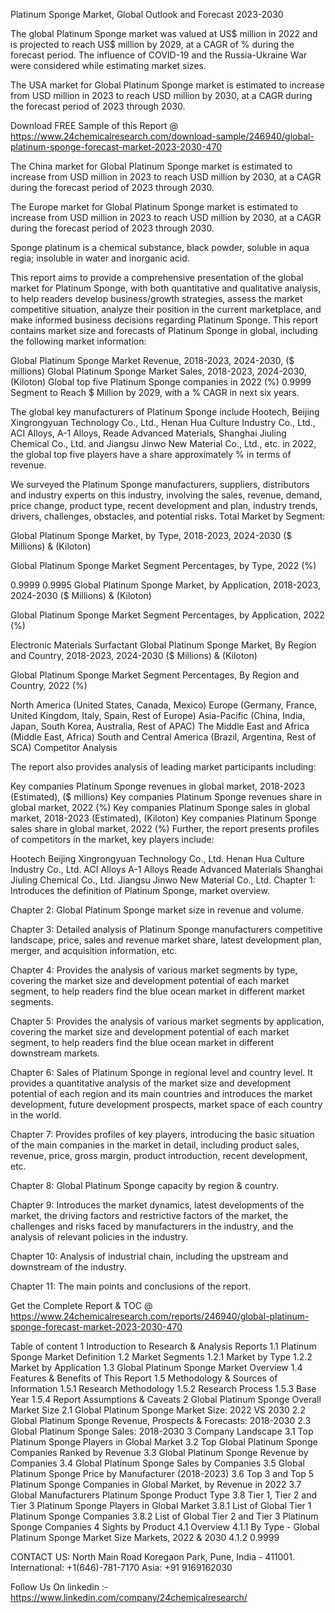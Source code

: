 Platinum Sponge Market, Global Outlook and Forecast 2023-2030

The global Platinum Sponge market was valued at US$ million in 2022 and is projected to reach US$ million by 2029, at a CAGR of % during the forecast period. The influence of COVID-19 and the Russia-Ukraine War were considered while estimating market sizes.

The USA market for Global Platinum Sponge market is estimated to increase from USD million in 2023 to reach USD million by 2030, at a CAGR during the forecast period of 2023 through 2030.

Download FREE Sample of this Report @ https://www.24chemicalresearch.com/download-sample/246940/global-platinum-sponge-forecast-market-2023-2030-470

The China market for Global Platinum Sponge market is estimated to increase from USD million in 2023 to reach USD million by 2030, at a CAGR during the forecast period of 2023 through 2030.

The Europe market for Global Platinum Sponge market is estimated to increase from USD million in 2023 to reach USD million by 2030, at a CAGR during the forecast period of 2023 through 2030.

Sponge platinum is a chemical substance, black powder, soluble in aqua regia; insoluble in water and inorganic acid.

This report aims to provide a comprehensive presentation of the global market for Platinum Sponge, with both quantitative and qualitative analysis, to help readers develop business/growth strategies, assess the market competitive situation, analyze their position in the current marketplace, and make informed business decisions regarding Platinum Sponge. This report contains market size and forecasts of Platinum Sponge in global, including the following market information:

Global Platinum Sponge Market Revenue, 2018-2023, 2024-2030, ($ millions)
Global Platinum Sponge Market Sales, 2018-2023, 2024-2030, (Kiloton)
Global top five Platinum Sponge companies in 2022 (%)
0.9999 Segment to Reach $ Million by 2029, with a % CAGR in next six years.

The global key manufacturers of Platinum Sponge include Hootech, Beijing Xingrongyuan Technology Co., Ltd., Henan Hua Culture Industry Co., Ltd., ACI Alloys, A-1 Alloys, Reade Advanced Materials, Shanghai Jiuling Chemical Co., Ltd. and Jiangsu Jinwo New Material Co., Ltd., etc. in 2022, the global top five players have a share approximately % in terms of revenue.

We surveyed the Platinum Sponge manufacturers, suppliers, distributors and industry experts on this industry, involving the sales, revenue, demand, price change, product type, recent development and plan, industry trends, drivers, challenges, obstacles, and potential risks. Total Market by Segment:

Global Platinum Sponge Market, by Type, 2018-2023, 2024-2030 ($ Millions) & (Kiloton)

Global Platinum Sponge Market Segment Percentages, by Type, 2022 (%)

0.9999
0.9995
Global Platinum Sponge Market, by Application, 2018-2023, 2024-2030 ($ Millions) & (Kiloton)

Global Platinum Sponge Market Segment Percentages, by Application, 2022 (%)

Electronic Materials
Surfactant
Global Platinum Sponge Market, By Region and Country, 2018-2023, 2024-2030 ($ Millions) & (Kiloton)

Global Platinum Sponge Market Segment Percentages, By Region and Country, 2022 (%)

North America (United States, Canada, Mexico)
Europe (Germany, France, United Kingdom, Italy, Spain, Rest of Europe)
Asia-Pacific (China, India, Japan, South Korea, Australia, Rest of APAC)
The Middle East and Africa (Middle East, Africa)
South and Central America (Brazil, Argentina, Rest of SCA)
Competitor Analysis

The report also provides analysis of leading market participants including:

Key companies Platinum Sponge revenues in global market, 2018-2023 (Estimated), ($ millions)
Key companies Platinum Sponge revenues share in global market, 2022 (%)
Key companies Platinum Sponge sales in global market, 2018-2023 (Estimated), (Kiloton)
Key companies Platinum Sponge sales share in global market, 2022 (%)
Further, the report presents profiles of competitors in the market, key players include:

Hootech
Beijing Xingrongyuan Technology Co., Ltd.
Henan Hua Culture Industry Co., Ltd.
ACI Alloys
A-1 Alloys
Reade Advanced Materials
Shanghai Jiuling Chemical Co., Ltd.
Jiangsu Jinwo New Material Co., Ltd.
Chapter 1: Introduces the definition of Platinum Sponge, market overview.

Chapter 2: Global Platinum Sponge market size in revenue and volume.

Chapter 3: Detailed analysis of Platinum Sponge manufacturers competitive landscape, price, sales and revenue market share, latest development plan, merger, and acquisition information, etc.

Chapter 4: Provides the analysis of various market segments by type, covering the market size and development potential of each market segment, to help readers find the blue ocean market in different market segments.

Chapter 5: Provides the analysis of various market segments by application, covering the market size and development potential of each market segment, to help readers find the blue ocean market in different downstream markets.

Chapter 6: Sales of Platinum Sponge in regional level and country level. It provides a quantitative analysis of the market size and development potential of each region and its main countries and introduces the market development, future development prospects, market space of each country in the world.

Chapter 7: Provides profiles of key players, introducing the basic situation of the main companies in the market in detail, including product sales, revenue, price, gross margin, product introduction, recent development, etc.

Chapter 8: Global Platinum Sponge capacity by region & country.

Chapter 9: Introduces the market dynamics, latest developments of the market, the driving factors and restrictive factors of the market, the challenges and risks faced by manufacturers in the industry, and the analysis of relevant policies in the industry.

Chapter 10: Analysis of industrial chain, including the upstream and downstream of the industry.

Chapter 11: The main points and conclusions of the report.

Get the Complete Report & TOC @ https://www.24chemicalresearch.com/reports/246940/global-platinum-sponge-forecast-market-2023-2030-470

Table of content
1 Introduction to Research & Analysis Reports
1.1 Platinum Sponge Market Definition
1.2 Market Segments
1.2.1 Market by Type
1.2.2 Market by Application
1.3 Global Platinum Sponge Market Overview
1.4 Features & Benefits of This Report
1.5 Methodology & Sources of Information
1.5.1 Research Methodology
1.5.2 Research Process
1.5.3 Base Year
1.5.4 Report Assumptions & Caveats
2 Global Platinum Sponge Overall Market Size
2.1 Global Platinum Sponge Market Size: 2022 VS 2030
2.2 Global Platinum Sponge Revenue, Prospects & Forecasts: 2018-2030
2.3 Global Platinum Sponge Sales: 2018-2030
3 Company Landscape
3.1 Top Platinum Sponge Players in Global Market
3.2 Top Global Platinum Sponge Companies Ranked by Revenue
3.3 Global Platinum Sponge Revenue by Companies
3.4 Global Platinum Sponge Sales by Companies
3.5 Global Platinum Sponge Price by Manufacturer (2018-2023)
3.6 Top 3 and Top 5 Platinum Sponge Companies in Global Market, by Revenue in 2022
3.7 Global Manufacturers Platinum Sponge Product Type
3.8 Tier 1, Tier 2 and Tier 3 Platinum Sponge Players in Global Market
3.8.1 List of Global Tier 1 Platinum Sponge Companies
3.8.2 List of Global Tier 2 and Tier 3 Platinum Sponge Companies
4 Sights by Product
4.1 Overview
4.1.1 By Type - Global Platinum Sponge Market Size Markets, 2022 & 2030
4.1.2 0.9999

CONTACT US:
North Main Road Koregaon Park, Pune, India - 411001.
International: +1(646)-781-7170
Asia: +91 9169162030

Follow Us On linkedin :- https://www.linkedin.com/company/24chemicalresearch/
